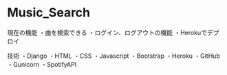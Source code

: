 # Music_Search
現在の機能
・曲を検索できる
・ログイン、ログアウトの機能
・Herokuでデプロイ

技術
・Django
・HTML
・CSS
・Javascript
・Bootstrap
・Heroku
・GitHub
・Gunicorn
・SpotifyAPI
